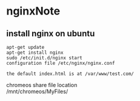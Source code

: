 # nginxNote

## install nginx on ubuntu
```
apt-get update
apt-get install nginx
sudo /etc/init.d/nginx start
configuration file /etc/nginx/nginx.conf

the default index.html is at /var/www/test.com/

```

chromeos share file location  
/mnt/chromeos/MyFiles/  
